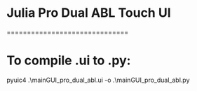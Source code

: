 # Julia Pro Dual ABL  Touch UI
==============================

# To compile .ui to .py:
 pyuic4 .\mainGUI_pro_dual_abl.ui -o .\mainGUI_pro_dual_abl.py







